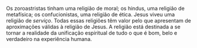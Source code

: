 Os zoroastristas tinham uma religião de moral; os hindus, uma religião de metafísica; os confucionistas, uma religião de ética. Jesus viveu uma religião de *serviço*. Todas essas religiões têm valor pelo que apresentam de aproximações válidas à religião de Jesus. A religião está destinada a se tornar a realidade da unificação espiritual de tudo o que é bom, belo e verdadeiro na experiência humana.